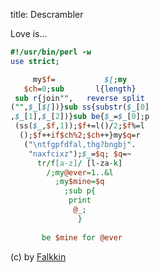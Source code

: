 title: Descrambler

Love is...

```perl
#!/usr/bin/perl -w
use strict;

     my$f=           $[;my
   $ch=0;sub       l{length}
 sub r{join"",   reverse split
("",$_[$[])}sub ss{substr($_[0]
,$_[1],$_[2])}sub be{$_=$_[0];p
 (ss($_,$f,1));$f+=l()/2;$f%=l 
  ();$f++if$ch%2;$ch++}my$q=r
   ("\ntfgpfdfal,thg?bngbj".    
    "naxfcixz");$_=$q; $q=~
      tr/f[a-z]/ [l-za-k] 
        /;my@ever=1..&l
          ;my$mine=$q
            ;sub p{
             print
              @_;
               }
                         
       be $mine for @ever
```

(c) by [Falkkin](https://www.perlmonks.org/index.pl?node_id=384100)